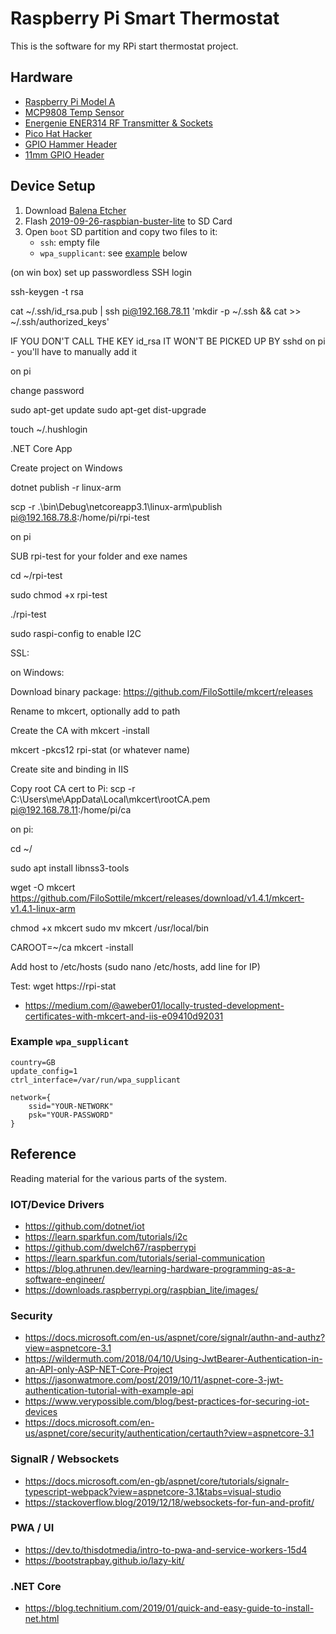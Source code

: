 # Raspberry Pi Smart Thermostat

This is the software for my RPi start thermostat project.

## Hardware

- [Raspberry Pi Model A](https://shop.pimoroni.com/products/raspberry-pi-3-a-plus)
- [MCP9808 Temp Sensor](https://shop.pimoroni.com/products/mcp9808-high-accuracy-i2c-temperature-sensor-breakout-board)
- [Energenie ENER314 RF Transmitter & Sockets](https://shop.pimoroni.com/products/pi-mote-control-starter-kit-with-2-sockets)
- [Pico Hat Hacker](https://shop.pimoroni.com/products/pico-hat-hacker)
- [GPIO Hammer Header](https://shop.pimoroni.com/products/gpio-hammer-header?variant=35643317962)
- [11mm GPIO Header](https://shop.pimoroni.com/products/2x20-pin-gpio-header-for-raspberry-pi-2-b-a?variant=1132812269)

## Device Setup

1. Download [Balena Etcher](https://www.balena.io/etcher/)
1. Flash [2019-09-26-raspbian-buster-lite](https://downloads.raspberrypi.org/raspbian_lite/images/raspbian_lite-2019-09-30/2019-09-26-raspbian-buster-lite.zip) to SD Card
1. Open `boot` SD partition and copy two files to it:
   - `ssh`: empty file
   - `wpa_supplicant`: see [example](#example-wpa_supplicant) below


(on win box) set up passwordless SSH login

ssh-keygen -t rsa 

cat ~/.ssh/id_rsa.pub | ssh pi@192.168.78.11 'mkdir -p ~/.ssh && cat >> ~/.ssh/authorized_keys'


IF YOU DON'T CALL THE KEY id_rsa IT WON'T BE PICKED UP BY sshd on pi - you'll have to manually add it


on pi 

change password

sudo apt-get update
sudo apt-get dist-upgrade

touch ~/.hushlogin


.NET Core App

Create project on Windows

dotnet publish -r linux-arm

scp -r .\bin\Debug\netcoreapp3.1\linux-arm\publish pi@192.168.78.8:/home/pi/rpi-test

on pi

SUB rpi-test for your folder and exe names

cd ~/rpi-test

sudo chmod +x rpi-test

./rpi-test


sudo raspi-config to enable I2C


SSL:

on Windows: 

Download binary package:
https://github.com/FiloSottile/mkcert/releases

Rename to mkcert, optionally add to path

Create the CA with mkcert -install

mkcert -pkcs12 rpi-stat (or whatever name)

Create site and binding in IIS

Copy root CA cert to Pi:
scp -r C:\Users\me\AppData\Local\mkcert\rootCA.pem pi@192.168.78.11:/home/pi/ca


on pi:

cd ~/

sudo apt install libnss3-tools

wget -O mkcert https://github.com/FiloSottile/mkcert/releases/download/v1.4.1/mkcert-v1.4.1-linux-arm

chmod +x  mkcert
sudo mv mkcert /usr/local/bin

CAROOT=~/ca mkcert -install

Add host to /etc/hosts (sudo nano /etc/hosts, add line for IP)

Test: wget https://rpi-stat


- https://medium.com/@aweber01/locally-trusted-development-certificates-with-mkcert-and-iis-e09410d92031

### Example `wpa_supplicant`

```
country=GB
update_config=1
ctrl_interface=/var/run/wpa_supplicant

network={
    ssid="YOUR-NETWORK"
    psk="YOUR-PASSWORD"
}

```

## Reference

Reading material for the various parts of the system.

### IOT/Device Drivers

- https://github.com/dotnet/iot
- https://learn.sparkfun.com/tutorials/i2c
- https://github.com/dwelch67/raspberrypi
- https://learn.sparkfun.com/tutorials/serial-communication
- https://blog.athrunen.dev/learning-hardware-programming-as-a-software-engineer/
- https://downloads.raspberrypi.org/raspbian_lite/images/

### Security

- https://docs.microsoft.com/en-us/aspnet/core/signalr/authn-and-authz?view=aspnetcore-3.1
- https://wildermuth.com/2018/04/10/Using-JwtBearer-Authentication-in-an-API-only-ASP-NET-Core-Project
- https://jasonwatmore.com/post/2019/10/11/aspnet-core-3-jwt-authentication-tutorial-with-example-api
- https://www.verypossible.com/blog/best-practices-for-securing-iot-devices
- https://docs.microsoft.com/en-us/aspnet/core/security/authentication/certauth?view=aspnetcore-3.1

### SignalR / Websockets

- https://docs.microsoft.com/en-gb/aspnet/core/tutorials/signalr-typescript-webpack?view=aspnetcore-3.1&tabs=visual-studio
- https://stackoverflow.blog/2019/12/18/websockets-for-fun-and-profit/

### PWA / UI

- https://dev.to/thisdotmedia/intro-to-pwa-and-service-workers-15d4
- https://bootstrapbay.github.io/lazy-kit/

### .NET Core

- https://blog.technitium.com/2019/01/quick-and-easy-guide-to-install-net.html


